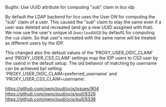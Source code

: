 Bugfix: Use UUID attribute for computing "sub" claim in lico idp

By default the LDAP backend for lico uses the User DN for computing the "sub"
claim of a user. This caused the "sub" claim to stay the same even if a user
was deleted and recreated (and go a new UUID assgined with that). We now
use the user's unique id (`owncloudUUID` by default) for computing the `sub`
claim. So that user's recreated with the same name will be treated as different
users by the IDP.

This changed also the default values of the 'PROXY_USER_OIDC_CLAIM' and
'PROXY_USER_CS3_CLAIM' settings map the IDP users to CS3 user by the userid in
the default setup. The old behavior of matching by username can be achieved
byt setting 'PROXY_USER_OIDC_CLAIM=preferred_username' and
'PROXY_USER_CS3_CLAIM=username'.

https://github.com/owncloud/ocis/issues/904
https://github.com/owncloud/ocis/pull/6326
https://github.com/owncloud/ocis/pull/6338

